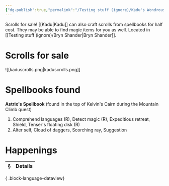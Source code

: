 ```yaml
---
{"dg-publish":true,"permalink":"/Testing stuff (ignore)/Kadu's Wondrous Scrolls/"}
---
```



Scrolls for sale! [[Kadu\|Kadu]] can also craft scrolls from spellbooks for half cost. They may be able to find magic items for you as well. Located in [[Testing stuff (ignore)/Bryn Shander\|Bryn Shander]]. 

# Scrolls for sale

![[kaduscrolls.png\|kaduscrolls.png]]


# Spellbooks found

**Astrix's Spellbook** (found in the top of Kelvin's Cairn during the Mountain Climb quest)

1.  Comprehend languages (R), Detect magic (R), Expeditious retreat, Shield, Tenser's floating disk (R)
2.  Alter self, Cloud of daggers, Scorching ray, Suggestion


# Happenings
| § | Details |
| - | ------- |

{ .block-language-dataview}
